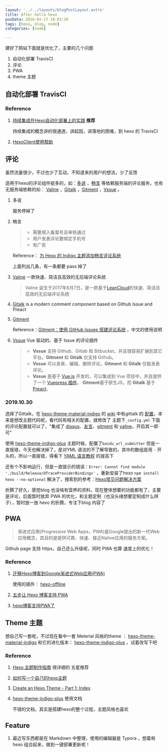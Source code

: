 ```yaml
---
layout: '../../layouts/blogPostLayout.astro'
title: After hello hexo
pusData: 2016-02-17 18:03:20
tags: [heox, blog, node]
categories: [node]

---
```


建好了网站下面就是优化了，主要的几个问题

1. 自动化部署 TravisCI
2. 评论
3. PWA
4. theme 主题

<!--more-->

## 自动化部署 TravisCI

### Reference

1. [持续集成在Hexo自动化部署上的实践](https://qinyuanpei.github.io/posts/3521618732/) **推荐**

   持续集成的概念讲的很通透，讲起因，讲落地的困难，到 hexo 的 TravisCI

2. [HexoClient使用帮助](https://www.mspring.org/2018/11/29/HexoClient使用帮助/)

## 评论

虽然流量很少，不过也少了互动，不知道来的用户的想法，少了反馈

适用于hexo的评论组件挺多的，如：[多说](http://duoshuo.com/) ，[畅言](https://changyan.kuaizhan.com/) 等依赖服务端的评论服务，也有无服务端依赖的如： [Valine](https://valine.js.org/) ，[Gitalk](https://github.com/gitalk/gitalk) ，[Gitment](https://github.com/imsun/gitment) ，[Vssue](https://vssue.js.org/) 。

1. 多说

   服务停掉了

2. 畅言

   > - 需要填入备案号且审核通过
   > - 用户发表评论要绑定手机号
   > - 有广告

   Reference： [为 Hexo 的 Indigo 主题添加畅言评论系统](https://ziyue.life/201812/ad52hc4b.html)

   上面列出几条，有一条都要 pass 掉了

3. [Valine](https://valine.js.org/) 一款快速、简洁且高效的无后端评论系统

   > Valine 诞生于2017年8月7日，是一款基于[LeanCloud](https://leancloud.cn/)的快速、简洁且高效的无后端评论系统

4. [Gitalk](https://github.com/gitalk/gitalk)  is a modern comment component based on Github Issue and Preact

5. [Gitment](https://github.com/imsun/gitment)

   Reference：[Gitment：使用 GitHub Issues 搭建评论系统](https://imsun.net/posts/gitment-introduction/) ，中文的使用说明

6. [Vssue](https://vssue.js.org/) Vue 驱动的、基于 Issue 的评论插件

   > - **Vssue** 支持 Github、Gitlab 和 Bitbucket，并且很容易扩展到其它平台。**Gitment** 和 **Gitalk** 仅支持 Github。
   > - **Vssue** 可以发表、编辑、删除评论。**Gitment** 和 **Gitalk** 仅能发表评论。
   > - **Vssue** 是基于 [Vue.js](https://vuejs.org/) 开发的，可以集成到 Vue 项目中，并且提供了一个 [Vuepress 插件](https://vssue.js.org/zh/guide/vuepress.html)。 **Gitment**基于原生JS，而 **Gitalk** 基于 [Preact](https://github.com/developit/preact)。

### 2019.10.30

选择了Gittalk，在 [hexo-theme-material-indigo](https://github.com/yscoder/hexo-theme-indigo) 的 [wiki](https://github.com/yscoder/hexo-theme-indigo/wiki/%E5%AE%89%E8%A3%85) 中有gittalk 的 [配置](https://github.com/yscoder/hexo-theme-indigo/wiki/%E9%85%8D%E7%BD%AE)，本来是想改主题代码呢，看代码有相关的配置，就修改了 主题下`_config.yml`  下面的评论配置就可以了，"集成了 [disqus](https://disqus.com/)、[友言](http://www.uyan.cc/)、[gitment](https://github.com/imsun/gitment) 和 [valine](https://valine.js.org/)，开启其一即可"

使用 [hexo-theme-indigo-plus](https://github.com/abelsu7/hexo-theme-indigo-plus) 主题时候，配置了`baidu_url_submitter` 但是一直报错，今天也解决掉了，是对YML 语法的不了解导致的，其中的数组是用 `-`  开头的，所以一直报错，得看下 [YAML 语言教程](http://www.ruanyifeng.com/blog/2016/07/yaml.html) 的提高下

还有个不影响运行，但是一直提示的错误：`Error: Cannot find module './build/Release/DTraceProviderBindings'`  ，重新安装了hexo `npm install hexo --no-optional`  解决了，搜索到的参考：[Hexo常见问题解决方案](https://xuanwo.io/2014/08/14/hexo-usual-problem/)

折腾了好久，感觉blog 也没啥有营养的资料，现在整体想要的功能都有了，主要是评论，后面暂时放弃 PWA 的优化，和主题定制（也没头绪想要定制成什么样子），暂时放一放 hexo 的折腾，专注下blog 内容了

## PWA

> 渐进式应用(Progressive Web Apps，PWA)是Google提出的新一代Web应用概念，其目的是提供可靠、快速、接近Native应用的服务方案。

Github page 支持 https，自己还么升级呢，同时 PWA 也算 速度上的优化！

### Reference

1. [迁移Hexo博客到Google渐进式Web应用(PWA)](https://qinyuanpei.github.io/posts/450254281/)

   使用的插件： [hexo-offline](https://github.com/JLHwung/hexo-offline)

2. [五步让 Hexo 博客支持 PWA](https://richardcao.me/2017/09/03/Hexo-PWA/)  

3. [hexo博客支持PWA了](https://github.com/funnycoderstar/funnycoderstar/issues/6)

## Theme 主题

想自己写一套呢，不过现在看中一套 Meterial 风格的theme ： [hexo-theme-material-indigo](https://github.com/yscoder/hexo-theme-indigo) 和它的进化版本： [hexo-theme-indigo-plus](https://github.com/abelsu7/hexo-theme-indigo-plus) ，试着改写下吧

### Reference

1. [Hexo 主题制作指南](https://chensd.com/2016-06/hexo-theme-guide.html) 很详细的 五星推荐

2. [如何写一个自己的hexo主题](http://mrzhang123.github.io/2017/04/01/hexo-theme/)

3. [Create an Hexo Theme - Part 1: Index](http://www.codeblocq.com/2016/03/Create-an-Hexo-Theme-Part-1-Index/)

4. [hexo-theme-indigo-plus](https://github.com/abelsu7/hexo-theme-indigo-plus) 使用文档

   不错的文档，其实是搭建hexo的整个过程，主题风格也喜欢

## Feature

1. 最近写东西都是在 Markdown 中整理，使用的编辑器是 Typora ，想着和hexo 组合起来，做到一键部署更新呢！
